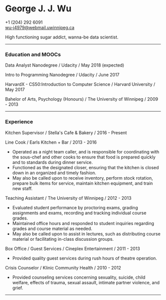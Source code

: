 # George J. J. Wu

+1 (204) 292 6091  
wu-j4979@webmail.uwinnipeg.ca

High functioning sugar addict, wanna-be data scientist.

***

### Education and MOOCs

Data Analyst Nanodegree / Udacity / May 2018 (expected)

Intro to Programming Nanodegree / Udacity / June 2017

HarvardX - CS50:Introduction to Computer Science / Harvard University / May 2017

Bahelor of Arts, Psychology (Honours) / The University of Winnipeg / 2009 - 2013

***

### Experience

Kitchen Supervisor / Stella's Cafe & Bakery / 2016 - Present

Line Cook / Earls Kitchen + Bar / 2013 - 2016
* Operated as a night team caller, and is responsible for coordinating with the sous-chef and other cooks to ensure that food is prepared quickly and to standards during dinner service. 
* Functioned as the designated closer, ensuring that the kitchen is closed down in an organized and timely fashion. 
* May also be called upon to receive inventory, perform stock rotation, prepare bulk items for service, maintain kitchen equipment, and train new staff.

Teaching Assistant / The University of Winnipeg / 2012 - 2013
* Evaluated student performance by proctoring exams, grading assignments and exams, recording and tracking individual course grades.
* Maintained office hours and responded to student inquiries regarding grades and course material as needed.
* May also be called upon to assist in lectures, such as distributing course material or facilitating in-class discussion groups.

Box Office / Guest Services / Cineplex Entertainment / 2011 - 2013
* Provided quality guest services during rush hours of theatre operation.

Crisis Counselor / Klinic Community Health / 2010 - 2012
* Provided counseling services concerning sexuality, suicide, child welfare, effects of trauma, sexual assault, intimate partner violence, and grief.

***
